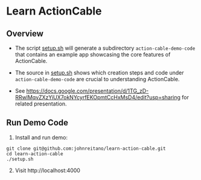 # Learn ActionCable

## Overview

* The script [setup.sh](./setup.sh) will generate a subdirectory  `action-cable-demo-code` that contains an example app showcasing the core features of ActionCable. 

* The source in [setup.sh](./setup.sh) shows which creation steps and code under `action-cable-demo-code` are crucial to understanding ActionCable.

* See https://docs.google.com/presentation/d/1TG_zD-RRwlMqvZXzYiUX7okNYcyrfEKOpmtCcHxMsD4/edit?usp=sharing for related presentation.

## Run Demo Code

1. Install and run demo:

```
git clone git@github.com:johnreitano/learn-action-cable.git
cd learn-action-cable
./setup.sh
```

2. Visit http://localhost:4000
